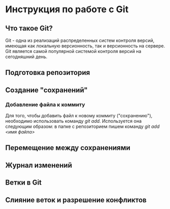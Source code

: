 # Инструкция по работе с Git

## Что такое Git?

Git - одна из реализаций распределенных систем контроля версий, имеющая как локальную версионность, так и версионность на сервере. Git является самой популярной системой контроля версий на сегодняшний день.

## Подготовка репозитория

## Создание "сохранений"

### Добавление файла к коммиту
Для того, чтобы добавить файл к новому коммиту ("сохранению"), необходимо использовать команду *git add*. Используется она следующим образом: в папке с репозиторием пишем команду *git add <имя файла>*

## Перемещение между сохранениями

## Журнал изменений

## Ветки в Git

## Слияние веток и разрешение конфликтов

## 